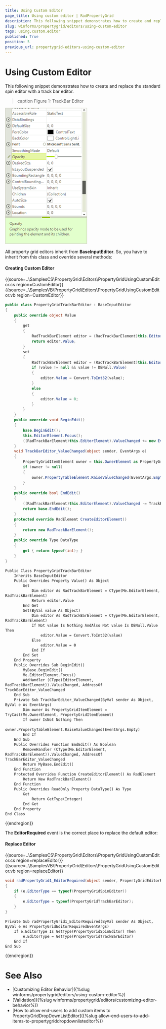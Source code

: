 ```yaml
---
title: Using Custom Editor
page_title: Using custom editor | RadPropertyGrid
description: This following snippet demonstrates how to create and replace the standard spin editor with a track bar editor.
slug: winforms/propertygrid/editors/using-custom-editor
tags: using,custom,editor
published: True
position: 5
previous_url: propertygrid-editors-using-custom-editor
---
```


# Using Custom Editor

This following snippet demonstrates how to create and replace the standard spin editor with a track bar editor.

>caption Figure 1: TrackBar Editor

![propertygrid-editors-using-custom-editor](images/propertygrid-editors-using-custom-editor.png)

All property grid editors inherit from __BaseInputEditor__. So, you have to inherit from this class and override several methods:

#### Creating Custom Editor

{{source=..\SamplesCS\PropertyGrid\Editors\PropertyGridUsingCustomEditor.cs region=CustomEditor}} 
{{source=..\SamplesVB\PropertyGrid\Editors\PropertyGridUsingCustomEditor.vb region=CustomEditor}} 

````C#
public class PropertyGridTrackBarEditor : BaseInputEditor
{
    public override object Value
    {
        get
        {
            RadTrackBarElement editor = (RadTrackBarElement)this.EditorElement;
            return editor.Value;
        }
        set
        {
            RadTrackBarElement editor = (RadTrackBarElement)this.EditorElement;
            if (value != null && value != DBNull.Value)
            {
                editor.Value = Convert.ToInt32(value);
            }
            else
            {
                editor.Value = 0;
            }
        }
    }
    public override void BeginEdit()
    {
        base.BeginEdit();
        this.EditorElement.Focus();
        ((RadTrackBarElement)this.EditorElement).ValueChanged += new EventHandler(TrackBarEditor_ValueChanged);
    }
    void TrackBarEditor_ValueChanged(object sender, EventArgs e)
    {
        PropertyGridItemElement owner = this.OwnerElement as PropertyGridItemElement;
        if (owner != null)
        {
            owner.PropertyTableElement.RaiseValueChanged(EventArgs.Empty);
        }
    }
    public override bool EndEdit()
    {
        ((RadTrackBarElement)this.EditorElement).ValueChanged -= TrackBarEditor_ValueChanged;
        return base.EndEdit();
    }
    protected override RadElement CreateEditorElement()
    {
        return new RadTrackBarElement();
    }
    public override Type DataType
    {
        get { return typeof(int); }
    }
}

````
````VB.NET
Public Class PropertyGridTrackBarEditor
    Inherits BaseInputEditor
    Public Overrides Property Value() As Object
        Get
            Dim editor As RadTrackBarElement = CType(Me.EditorElement, RadTrackBarElement)
            Return editor.Value
        End Get
        Set(ByVal value As Object)
            Dim editor As RadTrackBarElement = CType(Me.EditorElement, RadTrackBarElement)
            If Not value Is Nothing AndAlso Not value Is DBNull.Value Then
                editor.Value = Convert.ToInt32(value)
            Else
                editor.Value = 0
            End If
        End Set
    End Property
    Public Overrides Sub BeginEdit()
        MyBase.BeginEdit()
        Me.EditorElement.Focus()
        AddHandler (CType(EditorElement, RadTrackBarElement)).ValueChanged, AddressOf TrackBarEditor_ValueChanged
    End Sub
    Private Sub TrackBarEditor_ValueChanged(ByVal sender As Object, ByVal e As EventArgs)
        Dim owner As PropertyGridItemElement = TryCast(Me.OwnerElement, PropertyGridItemElement)
        If owner IsNot Nothing Then
            owner.PropertyTableElement.RaiseValueChanged(EventArgs.Empty)
        End If
    End Sub
    Public Overrides Function EndEdit() As Boolean
        RemoveHandler (CType(Me.EditorElement, RadTrackBarElement)).ValueChanged, AddressOf TrackBarEditor_ValueChanged
        Return MyBase.EndEdit()
    End Function
    Protected Overrides Function CreateEditorElement() As RadElement
        Return New RadTrackBarElement()
    End Function
    Public Overrides ReadOnly Property DataType() As Type
        Get
            Return GetType(Integer)
        End Get
    End Property
End Class

````

{{endregion}}

The __EditorRequired__ event is the correct place to replace the default editor:

#### Replace Editor

{{source=..\SamplesCS\PropertyGrid\Editors\PropertyGridUsingCustomEditor.cs region=replaceEditor}} 
{{source=..\SamplesVB\PropertyGrid\Editors\PropertyGridUsingCustomEditor.vb region=replaceEditor}} 

````C#
void radPropertyGrid1_EditorRequired(object sender, PropertyGridEditorRequiredEventArgs e)
{
    if (e.EditorType == typeof(PropertyGridSpinEditor))
    {
        e.EditorType = typeof(PropertyGridTrackBarEditor);
    }
}

````
````VB.NET
Private Sub radPropertyGrid1_EditorRequired(ByVal sender As Object, ByVal e As PropertyGridEditorRequiredEventArgs)
    If e.EditorType Is GetType(PropertyGridSpinEditor) Then
        e.EditorType = GetType(PropertyGridTrackBarEditor)
    End If
End Sub

````

{{endregion}}

# See Also

* [Customizing Editor Behavior]({%slug winforms/propertygrid/editors/using-custom-editor%})
* [Validation]({%slug winforms/propertygrid/editors/customizing-editor-behavior%})
* [How to allow end-users to add custom items to PropertyGridDropDownListEditor]({%slug allow-end-users-to-add-items-to-propertygriddropdownlisteditor%})
